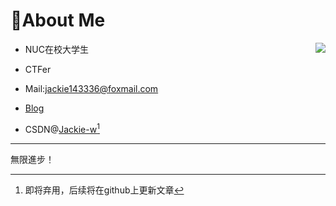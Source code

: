# 👋About Me

<img align='right' src="https://github-readme-stats.vercel.app/api?username=Wu-Jackie&hide=contribs,prs,issues&show_icons=true">

- NUC在校大学生

- CTFer

- Mail:jackie143336@foxmail.com

- [Blog](Wu-Jackie.github.io)

- CSDN@[Jackie-w](https://blog.csdn.net/qq_46398697?type=blog)[^1]

[^1]: 即将弃用，后续将在github上更新文章

---

無限進步！
